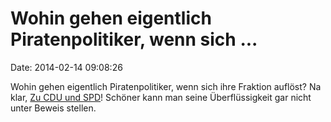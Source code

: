 Wohin gehen eigentlich Piratenpolitiker, wenn sich \...
=======================================================

Date: 2014-02-14 09:08:26

Wohin gehen eigentlich Piratenpolitiker, wenn sich ihre Fraktion
auflöst? Na klar, [Zu CDU und
SPD](http://www.piratenfraktion-reinickendorf.eu/2014/02/12/fraktionsmitglieder-treten-aus-der-piratenpartei-aus/)!
Schöner kann man seine Überflüssigkeit gar nicht unter Beweis stellen.
